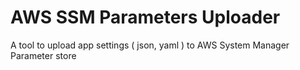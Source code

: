 # AWS SSM Parameters Uploader
A tool to upload app settings ( json, yaml ) to AWS System Manager Parameter store
